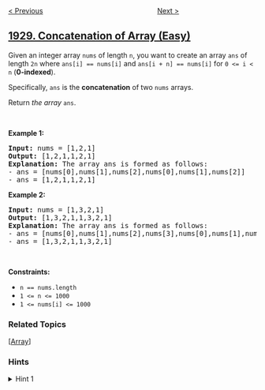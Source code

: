 <!--|This file generated by command(leetcode description); DO NOT EDIT.    |-->
<!--+----------------------------------------------------------------------+-->
<!--|@author    openset <openset.wang@gmail.com>                           |-->
<!--|@link      https://github.com/openset                                 |-->
<!--|@home      https://github.com/openset/leetcode                        |-->
<!--+----------------------------------------------------------------------+-->

[< Previous](../minimum-cost-to-reach-destination-in-time "Minimum Cost to Reach Destination in Time")
　　　　　　　　　　　　　　　　
[Next >](../unique-length-3-palindromic-subsequences "Unique Length-3 Palindromic Subsequences")

## [1929. Concatenation of Array (Easy)](https://leetcode.com/problems/concatenation-of-array "数组串联")

<p>Given an integer array <code>nums</code> of length <code>n</code>, you want to create an array <code>ans</code> of length <code>2n</code> where <code>ans[i] == nums[i]</code> and <code>ans[i + n] == nums[i]</code> for <code>0 &lt;= i &lt; n</code> (<strong>0-indexed</strong>).</p>

<p>Specifically, <code>ans</code> is the <strong>concatenation</strong> of two <code>nums</code> arrays.</p>

<p>Return <em>the array </em><code>ans</code>.</p>

<p>&nbsp;</p>
<p><strong>Example 1:</strong></p>

<pre>
<strong>Input:</strong> nums = [1,2,1]
<strong>Output:</strong> [1,2,1,1,2,1]
<strong>Explanation:</strong> The array ans is formed as follows:
- ans = [nums[0],nums[1],nums[2],nums[0],nums[1],nums[2]]
- ans = [1,2,1,1,2,1]</pre>

<p><strong>Example 2:</strong></p>

<pre>
<strong>Input:</strong> nums = [1,3,2,1]
<strong>Output:</strong> [1,3,2,1,1,3,2,1]
<strong>Explanation:</strong> The array ans is formed as follows:
- ans = [nums[0],nums[1],nums[2],nums[3],nums[0],nums[1],nums[2],nums[3]]
- ans = [1,3,2,1,1,3,2,1]
</pre>

<p>&nbsp;</p>
<p><strong>Constraints:</strong></p>

<ul>
	<li><code>n == nums.length</code></li>
	<li><code>1 &lt;= n &lt;= 1000</code></li>
	<li><code>1 &lt;= nums[i] &lt;= 1000</code></li>
</ul>

### Related Topics
  [[Array](../../tag/array/README.md)]

### Hints
<details>
<summary>Hint 1</summary>
Build an array of size 2 * n and assign num[i] to ans[i] and ans[i + n]
</details>
